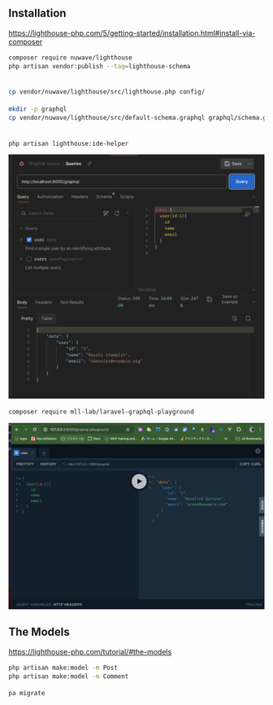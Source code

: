 ## Installation

https://lighthouse-php.com/5/getting-started/installation.html#install-via-composer

``` sh
composer require nuwave/lighthouse
php artisan vendor:publish --tag=lighthouse-schema


cp vendor/nuwave/lighthouse/src/lighthouse.php config/

mkdir -p graphql
cp vendor/nuwave/lighthouse/src/default-schema.graphql graphql/schema.graphql


php artisan lighthouse:ide-helper
```

![](./docs/getting-started.png)

``` sh
composer require mll-lab/laravel-graphql-playground
```

![](./docs/playground.png)

## The Models

https://lighthouse-php.com/tutorial/#the-models

``` sh
php artisan make:model -m Post
php artisan make:model -m Comment

pa migrate
```

